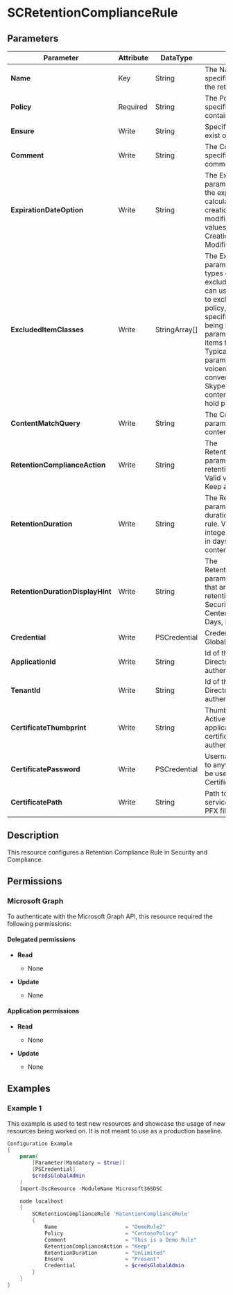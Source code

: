 ﻿# SCRetentionComplianceRule

## Parameters

| Parameter | Attribute | DataType | Description | Allowed Values |
| --- | --- | --- | --- | --- |
| **Name** | Key | String | The Name parameter specifies the unique name of the retention rule. | |
| **Policy** | Required | String | The Policy parameter specifies the policy to contain the rule. | |
| **Ensure** | Write | String | Specify if this rule should exist or not. | `Present`, `Absent` |
| **Comment** | Write | String | The Comment parameter specifies an optional comment. | |
| **ExpirationDateOption** | Write | String | The ExpirationDateOption parameter specifies whether the expiration date is calculated from the content creation date or last modification date. Valid values are: CreationAgeInDays and ModificationAgeInDays. | `CreationAgeInDays`, `ModificationAgeInDays` |
| **ExcludedItemClasses** | Write | StringArray[] | The ExcludedItemClasses parameter specifies the types of messages to exclude from the rule. You can use this parameter only to exclude items from a hold policy, which excludes the specified item class from being held. Using this parameter won't exclude items from deletion policies. Typically, you use this parameter to exclude voicemail messages, IM conversations, and other Skype for Business Online content from being held by a hold policy. | |
| **ContentMatchQuery** | Write | String | The ContentMatchQuery parameter specifies a content search filter. | |
| **RetentionComplianceAction** | Write | String | The RetentionComplianceAction parameter specifies the retention action for the rule. Valid values are: Delete, Keep and KeepAndDelete. | `Delete`, `Keep`, `KeepAndDelete` |
| **RetentionDuration** | Write | String | The RetentionDuration parameter specifies the hold duration for the retention rule. Valid values are: An integer - The hold duration in days, Unlimited - The content is held indefinitely. | |
| **RetentionDurationDisplayHint** | Write | String | The RetentionDurationDisplayHint parameter specifies the units that are used to display the retention duration in the Security and Compliance Center. Valid values are: Days, Months or Years. | `Days`, `Months`, `Years` |
| **Credential** | Write | PSCredential | Credentials of the Exchange Global Admin | |
| **ApplicationId** | Write | String | Id of the Azure Active Directory application to authenticate with. | |
| **TenantId** | Write | String | Id of the Azure Active Directory tenant used for authentication. | |
| **CertificateThumbprint** | Write | String | Thumbprint of the Azure Active Directory application's authentication certificate to use for authentication. | |
| **CertificatePassword** | Write | PSCredential | Username can be made up to anything but password will be used for CertificatePassword | |
| **CertificatePath** | Write | String | Path to certificate used in service principal usually a PFX file. | |

## Description

This resource configures a Retention Compliance Rule in Security and Compliance.

## Permissions

### Microsoft Graph

To authenticate with the Microsoft Graph API, this resource required the following permissions:

#### Delegated permissions

- **Read**

    - None

- **Update**

    - None

#### Application permissions

- **Read**

    - None

- **Update**

    - None

## Examples

### Example 1

This example is used to test new resources and showcase the usage of new resources being worked on.
It is not meant to use as a production baseline.

```powershell
Configuration Example
{
    param(
        [Parameter(Mandatory = $true)]
        [PSCredential]
        $credsGlobalAdmin
    )
    Import-DscResource -ModuleName Microsoft365DSC

    node localhost
    {
        SCRetentionComplianceRule 'RetentionComplianceRule'
        {
            Name                      = "DemoRule2"
            Policy                    = "ContosoPolicy"
            Comment                   = "This is a Demo Rule"
            RetentionComplianceAction = "Keep"
            RetentionDuration         = "Unlimited"
            Ensure                    = "Present"
            Credential                = $credsGlobalAdmin
        }
    }
}
```

